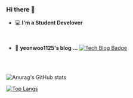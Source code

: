 ### Hi there 👋

- 💻   **I'm a Student Develover**   
 <br/>
 
- 📒  **yeonwoo1125's blog ...**   [![Tech Blog Badge](http://img.shields.io/badge/-Tech%20blog-black?style=flat-square&logo=blogger&logoColor=white&link=https://yeonwoo1125.tistory.com/)](https://yeonwoo1125.tistory.com/)
<br/>
<br/>

![Anurag's GitHub stats](https://github-readme-stats.vercel.app/api?username=yeonwoo1125&hide=stars,contribs,prs&show_icons=true&theme=cobalt)

[![Top Langs](https://github-readme-stats.vercel.app/api/top-langs/?username=yeonwoo1125&layout=compact&theme=dracula)](https://github.com/metleeha)


